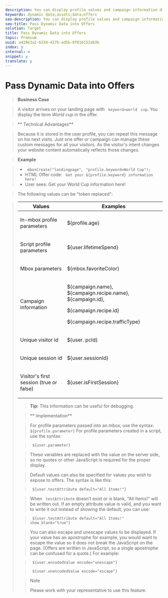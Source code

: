 ```yaml
---
description: You can display profile values and campaign information directly in an HTML or Flash Offer.
keywords: dynamic data;assets;data;offers
seo-description: You can display profile values and campaign information directly in an HTML or Flash Offer.
seo-title: Pass Dynamic Data into Offers
solution: Target
title: Pass Dynamic Data into Offers
topic: Premium
uuid: a420e3a2-6334-427b-ad5b-8f816152ab3b
index: y
internal: n
snippet: y
translate: y
---
```


# Pass Dynamic Data into Offers


>**Business Case** 

>A visitor arrives on your landing page with ` keyword=world` ` cup`. You display the term *World cup* in the offer. 

>** Technical Advantages** 

>Because it is stored in the user profile, you can repeat this message on his next visits. Just one offer or campaign can manage these custom messages for all your visitors. As the visitor's intent changes your website content automatically reflects those changes. 

>**Example** 

>
>* ` mboxCreate("landingpage"`, ` "profile.keyword=World Cup");`
>* HTML Offer code: ` Get your ${profile.keyword} information here!`
>* User sees: Get your World Cup information here!


>The following values can be "token replaced": 



><table id="table_392FA513A3494227A00DCB2B464FFE95"> 
 <thead> 
  <tr> 
   <th colname="col1" class="entry"> Values </th> 
   <th colname="col2" class="entry"> Examples </th> 
  </tr> 
 </thead>
 <tbody> 
  <tr> 
   <td colname="col1"> <p>In-mbox profile parameters </p> </td> 
   <td colname="col2"> <p> <span class="codeph"> ${profile.age} </span> </p> </td> 
  </tr> 
  <tr> 
   <td colname="col1"> <p>Script profile parameters </p> </td> 
   <td colname="col2"> <p> <span class="codeph"> ${user.lifetimeSpend} </span> </p> </td> 
  </tr> 
  <tr> 
   <td colname="col1"> <p>Mbox parameters </p> </td> 
   <td colname="col2"> <p> <span class="codeph"> ${mbox.favoriteColor} </span> </p> </td> 
  </tr> 
  <tr> 
   <td colname="col1"> <p>Campaign information </p> </td> 
   <td colname="col2"> <p> <span class="codeph"> ${campaign.name}, ${campaign.recipe.name}, ${campaign.id}, </span> </p> <p> <span class="codeph"> ${campaign.recipe.id} </span> </p> <p> <span class="codeph"> ${campaign.recipe.trafficType} </span> </p> </td> 
  </tr> 
  <tr> 
   <td colname="col1"> <p>Unique visitor id </p> </td> 
   <td colname="col2"> <p> <span class="codeph"> ${user. pcId} </span> </p> </td> 
  </tr> 
  <tr> 
   <td colname="col1"> <p>Unique session id </p> </td> 
   <td colname="col2"> <p> <span class="codeph"> ${user.sessionId} </span> </p> </td> 
  </tr> 
  <tr> 
   <td colname="col1"> <p>Visitor's first session (true or false) </p> </td> 
   <td colname="col2"> <p> <span class="codeph"> ${user.isFirstSession} </span> </p> </td> 
  </tr> 
 </tbody> 
</table>

>**Tip:** This information can be useful for debugging. 

>** Implementation** 

>For profile parameters passed into an mbox, use the syntax: ` ${profile.parameter}` For profile parameters created in a script, use the syntax: 

>` ${user.parameter}` 

>These variables are replaced with the value on the server side, so no quotes or other JavaScript is required for the proper display. 

>Default values can also be specified for values you wish to expose to offers. The syntax is like this: 

>` ${user.testAttribute default="All Items!"}` 

>When ` testAttribute` doesn’t exist or is blank, "All Items!" will be written out. If an empty attribute value is valid, and you want to write it out instead of showing the default, you can use: 

>` ${user.testAttribute default="All Items!" show_blank="true"}` 

>You can also escape and unescape values to be displayed. If your value has an apostrophe for example, you would want to escape the value so it does not break the JavaScript on the page. (Offers are written in JavaScript, so a single apostrophe can be confused for a quote.) For example: 

>` ${user.encodedValue encode="unescape"}` 

>` ${user.unencodedValue encode="escape"}` 


>>[!NOTE]
>>
>>Please work with your representative to use this feature.
>

